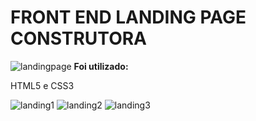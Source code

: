 # FRONT END LANDING PAGE CONSTRUTORA

![landingpage](https://user-images.githubusercontent.com/53863282/82764761-9c174b80-9de7-11ea-9197-026afdf5d113.gif)
<strong>Foi utilizado: </strong> <p>HTML5 e CSS3</p>
![landing1](https://user-images.githubusercontent.com/53863282/82764770-ba7d4700-9de7-11ea-94b9-1b2992314590.PNG)
![landing2](https://user-images.githubusercontent.com/53863282/82764771-bc470a80-9de7-11ea-9630-eed3f9a9cdec.PNG)
![landing3](https://user-images.githubusercontent.com/53863282/82764769-b81aed00-9de7-11ea-9882-917a72caa671.PNG)
